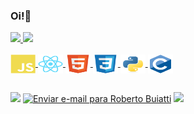 ### Oi!👋
<div>
	<a href="https://github.com/RobertoBuiatti">
	<img height="180em" src="https://github-readme-stats.vercel.app/api?username=RobertoBuiatti&show_icons=true&theme=dark&include_all_commits=true&count_private=true"/>
	<img height="180em" src="https://github-readme-stats.vercel.app/api/top-langs/?username=RobertoBuiatti&layout=compact&langs_count=7&theme=dark"/>
</div>

<div style="display: inline_block"><br>
  	<img align="center" alt="RobertoBuiatti-Js" height="30" width="40" src="https://raw.githubusercontent.com/devicons/devicon/master/icons/javascript/javascript-plain.svg">
  	<img align="center" alt="RobertoBuiatti-React" height="30" width="40" src="https://raw.githubusercontent.com/devicons/devicon/master/icons/react/react-original.svg">
	<img align="center" alt="RobertoBuiatti-HTML" height="30" width="40" src="https://raw.githubusercontent.com/devicons/devicon/master/icons/html5/html5-original.svg">
	<img align="center" alt="RobertoBuiatti-CSS" height="30" width="40" src="https://raw.githubusercontent.com/devicons/devicon/master/icons/css3/css3-original.svg">
	<img align="center" alt="RobertoBuiatti-Python" height="30" width="40" src="https://raw.githubusercontent.com/devicons/devicon/master/icons/python/python-original.svg">
	<img align="center" alt="RobertoBuiatti-C" height="30" width="40" src="https://github.com/devicons/devicon/blob/master/icons/c/c-original.svg">
</div>
  
  ##

 
<div> 
  	<a href="https://www.instagram.com/roberto.buiatti/" target="_blank"><img src="https://img.shields.io/badge/-Instagram-%23E4405F?style=for-the-badge&logo=instagram&logoColor=white" target="_blank"></a>
  	<a href="mailto:robertobuiatti2@gmail.com"><img src="https://img.shields.io/badge/-Gmail-%23333?style=for-the-badge&logo=gmail&logoColor=white" alt="Enviar e-mail para Roberto Buiatti"></a>
  	<a href="https://www.linkedin.com/in/roberto-buiatti-10b403143" target="_blank"><img src="https://img.shields.io/badge/-LinkedIn-%230077B5?style=for-the-badge&logo=linkedin&logoColor=white" target="_blank"></a> 
  
</div>
